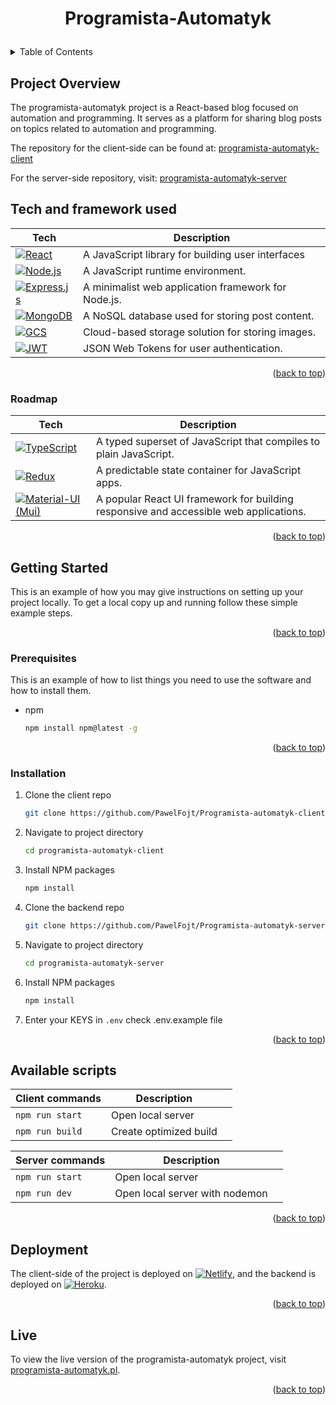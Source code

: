<a name="readme-top"></a>
<h1 align="center">

  Programista-Automatyk

</h1>

<details>
  <summary>Table of Contents</summary>
  <ol>
    <li><a href="#project-overview">Project Overview</a></li>
    <li>
      <a href="#tech-and-framework-used">Tech and framework used</a>
      <ul>
        <li><a href="#roadmap">Roadmap</a></li>
      </ul>
    </li>
    <li>
      <a href="#getting-started">Getting started</a>
      <ul>
        <li><a href="#prerequisites">Prerequisites</a></li>
      </ul>
      <ul>
        <li><a href="#Installation">Installation</a></li>
      </ul>
    </li>
    <li><a href="#available-scripts">Available scripts</a></li>
    <li><a href="#deployment">Deployment</a></li>
    <li><a href="#live">Live</a></li>
  </ol>
</details>

## Project Overview

The programista-automatyk project is a React-based blog focused on automation and programming. It serves as a platform for sharing blog posts on topics related to automation and programming.


The repository for the client-side can be found at: [programista-automatyk-client](https://github.com/PawelFojt/Programista-automatyk-client) 

For the server-side repository, visit: [programista-automatyk-server](https://github.com/PawelFojt/Programista-automatyk-server)
## Tech and framework used

| Tech                                                    | Description                              |
| ------------------------------------------------------- | ---------------------------------------- |
| [![React][React-badge]][React-url]                      | A JavaScript library for building user interfaces   |
| [![Node.js][Node-badge]][Node-url]                      | A JavaScript runtime environment.                   |
| [![Express.js][Express-badge]][Express-url]             | A minimalist web application framework for Node.js. |
| [![MongoDB][MongoDB-badge]][MongoDB-url]                | A NoSQL database used for storing post content.     |
| [![GCS][GCS-badge]][GCS-url]                            | Cloud-based storage solution for storing images.    |
| [![JWT][JWT-badge]][JWT-url]                            | JSON Web Tokens for user authentication.            |

<p align="right">(<a href="#readme-top">back to top</a>)</p>

### Roadmap

| Tech                                                    | Description                              |
| ------------------------------------------------------- | ---------------------------------------- |
| [![TypeScript][TypeScript-badge]][TypeScript-url]       | A typed superset of JavaScript that compiles to plain JavaScript.                     |
| [![Redux][Redux-badge]][Redux-url]                      | A predictable state container for JavaScript apps.                                    |
| [![Material-UI (Mui)][MUI-badge]][MUI-url]              | A popular React UI framework for building responsive and accessible web applications. |


<p align="right">(<a href="#readme-top">back to top</a>)</p>

<!--
## Screenshots 📺

<p align="center">
    <img src="" alt="Screenshot">
</p>
-->

## Getting Started

This is an example of how you may give instructions on setting up your project locally.
To get a local copy up and running follow these simple example steps.

<p align="right">(<a href="#readme-top">back to top</a>)</p>

### Prerequisites

This is an example of how to list things you need to use the software and how to install them.
* npm
  ```sh
  npm install npm@latest -g
  ```
<p align="right">(<a href="#readme-top">back to top</a>)</p>

### Installation

1. Clone the client repo
   ```sh
   git clone https://github.com/PawelFojt/Programista-automatyk-client
   ```
2. Navigate to project directory
   ```sh
   cd programista-automatyk-client
   ```
3. Install NPM packages
   ```sh
   npm install
   ```  
4. Clone the backend repo
   ```sh
   git clone https://github.com/PawelFojt/Programista-automatyk-server
   ```
5. Navigate to project directory
   ```sh
   cd programista-automatyk-server
   ```
6. Install NPM packages
   ```sh
   npm install
   ```
7. Enter your KEYS in `.env`
   check .env.example file

<p align="right">(<a href="#readme-top">back to top</a>)</p>

## Available scripts

| Client commands           | Description                   |     |
| ------------------------- | ----------------------------- | --- |
| `npm run start`           | Open local server             |     |
| `npm run build`           | Create optimized build        |     |

| Server commands           | Description                   |     |
| ------------------------- | ----------------------------- | --- |
| `npm run start`           | Open local server             |     |
| `npm run dev`             | Open local server with nodemon|     |

<p align="right">(<a href="#readme-top">back to top</a>)</p>

## Deployment

The client-side of the project is deployed on [![Netlify][Netlify-badge]][Netlify-url], and the backend is deployed on [![Heroku][Heroku-badge]][Heroku-url].

<p align="right">(<a href="#readme-top">back to top</a>)</p>

## Live

To view the live version of the programista-automatyk project, visit [programista-automatyk.pl](https://programista-automatyk.pl).

<p align="right">(<a href="#readme-top">back to top</a>)</p>

<!-- MARKDOWN LINKS & IMAGES -->
<!-- https://www.markdownguide.org/basic-syntax/#reference-style-links -->
<!-- https://dev.to/envoy_/150-badges-for-github-pnk -->
[React-badge]: https://img.shields.io/badge/React-20232A?style=for-the-badge&logo=react&logoColor=61DAFB
[React-url]: https://reactjs.org/
[Node-badge]: https://img.shields.io/badge/Node.js-43853D?style=for-the-badge&logo=node.js&logoColor=white
[Node-url]: https://nodejs.org/en
[TypeScript-badge]: https://img.shields.io/badge/TypeScript-007ACC?style=for-the-badge&logo=typescript&logoColor=white
[TypeScript-url]: https://www.typescriptlang.org/
[Express-badge]: https://img.shields.io/badge/Express.js-404D59?style=for-the-badge
[Express-url]: https://expressjs.com/
[MUI-badge]: https://img.shields.io/badge/Material--UI-0081CB?style=for-the-badge&logo=material-ui&logoColor=white
[MUI-url]: https://mui.com/
[Redux-badge]: https://img.shields.io/badge/Redux-593D88?style=for-the-badge&logo=redux&logoColor=white
[Redux-url]: https://redux.js.org/
[MongoDB-badge]: https://img.shields.io/badge/MongoDB-4EA94B?style=for-the-badge&logo=mongodb&logoColor=white
[MongoDB-url]: https://www.mongodb.com/
[Netlify-badge]: https://img.shields.io/badge/Netlify-00C7B7?style=for-the-badge&logo=netlify&logoColor=white
[Netlify-url]: https://www.netlify.com/
[Heroku-badge]: https://img.shields.io/badge/Heroku-430098?style=for-the-badge&logo=heroku&logoColor=white
[Heroku-url]: https://www.heroku.com/
[GCS-badge]: https://img.shields.io/badge/Google_Cloud-4285F4?style=for-the-badge&logo=google-cloud&logoColor=white
[GCS-url]: https://cloud.google.com/
[JWT-badge]: https://img.shields.io/badge/json%20web%20tokens-323330?style=for-the-badge&logo=json-web-tokens&logoColor=pink
[JWT-url]: https://jwt.io/
